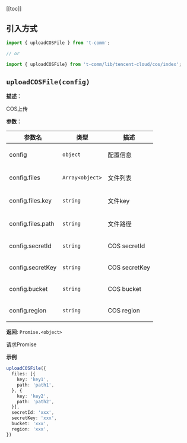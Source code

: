 [[toc]]

## 引入方式

```ts
import { uploadCOSFile } from 't-comm';

// or

import { uploadCOSFile} from 't-comm/lib/tencent-cloud/cos/index';
```


## `uploadCOSFile(config)` 


**描述**：<p>COS上传</p>

**参数**：


| 参数名 | 类型 | 描述 |
| --- | --- | --- |
| config | <code>object</code> | <p>配置信息</p> |
| config.files | <code>Array&lt;object&gt;</code> | <p>文件列表</p> |
| config.files.key | <code>string</code> | <p>文件key</p> |
| config.files.path | <code>string</code> | <p>文件路径</p> |
| config.secretId | <code>string</code> | <p>COS secretId</p> |
| config.secretKey | <code>string</code> | <p>COS secretKey</p> |
| config.bucket | <code>string</code> | <p>COS bucket</p> |
| config.region | <code>string</code> | <p>COS region</p> |

**返回**: <code>Promise.&lt;object&gt;</code><br>

<p>请求Promise</p>

**示例**

```typescript
uploadCOSFile({
  files: [{
    key: 'key1',
    path: 'path1',
  }, {
    key: 'key2',
    path: 'path2',
  }],
  secretId: 'xxx',
  secretKey: 'xxx',
  bucket: 'xxx',
  region: 'xxx',
})
```
